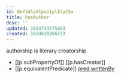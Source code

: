 ```yaml
---
id: Qm7iW1aXtpxz1plI5yCSa
title: hasAuthor
desc: ''
updated: 1634743575003
created: 1634620266233
---
```


authorship is literary creatorship

- [[p.subPropertyOf]] [[p.hasCreator]]
- [[p.equivalentPredicate]] [pred.writtenBy](https://predicate.info)

